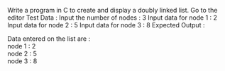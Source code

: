 Write a program in C to create and display a doubly linked list. Go to the editor
Test Data :
Input the number of nodes : 3
Input data for node 1 : 2
Input data for node 2 : 5
Input data for node 3 : 8
Expected Output :

 Data entered on the list are :                                                                               
 node 1 : 2                                                                                                   
 node 2 : 5                                                                                                   
 node 3 : 8 
